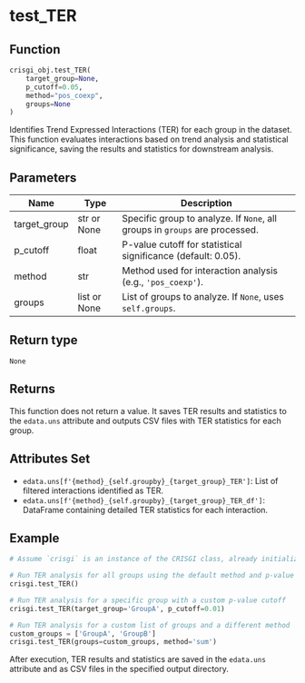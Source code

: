 # test_TER

## Function

```python
crisgi_obj.test_TER(
    target_group=None, 
    p_cutoff=0.05, 
    method="pos_coexp", 
    groups=None
)
```

Identifies Trend Expressed Interactions (TER) for each group in the dataset. This function evaluates interactions based on trend analysis and statistical significance, saving the results and statistics for downstream analysis.

## Parameters

| Name        | Type           | Description                                                                                |
|-------------|----------------|--------------------------------------------------------------------------------------------|
| target_group | str or None   | Specific group to analyze. If `None`, all groups in `groups` are processed.                |
| p_cutoff    | float          | P-value cutoff for statistical significance (default: 0.05).                               |
| method      | str            | Method used for interaction analysis (e.g., `'pos_coexp'`).                                |
| groups      | list or None   | List of groups to analyze. If `None`, uses `self.groups`.                                  |

## Return type

`None`

## Returns

This function does not return a value. It saves TER results and statistics to the `edata.uns` attribute and outputs CSV files with TER statistics for each group.

## Attributes Set

- `edata.uns[f'{method}_{self.groupby}_{target_group}_TER']`: List of filtered interactions identified as TER.
- `edata.uns[f'{method}_{self.groupby}_{target_group}_TER_df']`: DataFrame containing detailed TER statistics for each interaction.

## Example

```python
# Assume `crisgi` is an instance of the CRISGI class, already initialized with data.

# Run TER analysis for all groups using the default method and p-value cutoff
crisgi.test_TER()

# Run TER analysis for a specific group with a custom p-value cutoff
crisgi.test_TER(target_group='GroupA', p_cutoff=0.01)

# Run TER analysis for a custom list of groups and a different method
custom_groups = ['GroupA', 'GroupB']
crisgi.test_TER(groups=custom_groups, method='sum')
```

After execution, TER results and statistics are saved in the `edata.uns` attribute and as CSV files in the specified output directory.
